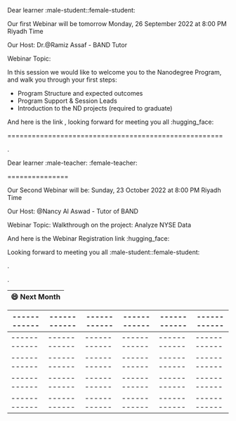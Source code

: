 

Dear learner :male-student::female-student:



Our first Webinar will be tomorrow Monday, 26 September 2022 at 8:00 PM Riyadh Time


Our Host: Dr.@Ramiz Assaf - BAND Tutor


Webinar Topic:

 In this session we would like to welcome you to the Nanodegree Program, and walk you through your first steps:

- Program Structure and expected outcomes
- Program Support & Session Leads
- Introduction to the ND projects (required to graduate)

And here is the link , looking forward for meeting you all :hugging_face:



=====================================================

.

Dear learner :male-teacher: :female-teacher:


===============


Our Second Webinar will be: Sunday, 23 October 2022 at 8:00 PM Riyadh Time


Our Host:   @Nancy Al Aswad - Tutor of BAND


Webinar Topic: Walkthrough on the project: Analyze NYSE Data


And here is the Webinar Registration link  :hugging_face:


Looking forward to meeting you all :male-student::female-student:

.

.

| **😄  Next Month**|
 | ------------ |
 
| ------------ | ------------ | ------------ |------------ | ------------ | ------------ |
| ------------ | ------------ | ------------ |------------ | ------------ | ------------ |
| ------------ | ------------ | ------------ |------------ | ------------ | ------------ |
| ------------ | ------------ | ------------ |------------ | ------------ | ------------ |
| ------------ | ------------ | ------------ |------------ | ------------ | ------------ |
| ------------ | ------------ | ------------ |------------ | ------------ | ------------ |
